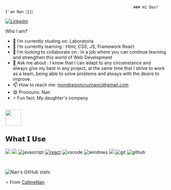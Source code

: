                                                             ### Hi Dev! I'am Nan 👩🏻‍💻
[![Linkedin](https://img.shields.io/badge/-LinkedIn-222222?style=flat-square&logo=Linkedin&logoColor=white&link=https://www.linkedin.com/in/01naveenv/)](https://www.linkedin.com/in/nanci-mondragon-cruz/)

Who I am?

- 🔭 I’m currently studing on: Laboratoria
- 🌱 I’m currently learning : Html, CSS, JS, Framework React
- 👯 I’m looking to collaborate on : In a job where you can continue learning and strengthen this world of Web Development
- 💬 Ask me about : I know that I can adapt to any circumstance and always give my best in any project, at the same time that I strive to work as a team, being able to solve problems and always with the desire to improve.
- 📫 How to reach me: mondragoncruznanci@gmail.com
- 😄 Pronouns: Nan
- ⚡ Fun fact: My daughter's company
### <img src="https://media.giphy.com/media/VgCDAzcKvsR6OM0uWg/giphy.gif" width="50">

## 𝗪𝗵𝗮𝘁 𝗜 𝗨𝘀𝗲
<p align="justify">
<img src = "https://img.shields.io/badge/-HTML5-E34F26?style=flat&logo=html5&logoColor=white"> <img src = "https://img.shields.io/badge/-CSS3-1572B6?style=flat&logo=css3&logoColor=white">
<img src="https://img.shields.io/badge/JS-f5f542.svg?style=for-the-badge&logo=javascript&logoColor=f5f542&labelColor=ffffff" alt="javascript">	
<a href="https://github.com/NanciMondragon/CDMX012-notes"><img src="https://img.shields.io/badge/react-61DAFB.svg?style=for-the-badge&logo=react&logoColor=61DAFB&labelColor=ffffff" alt="react"></a>
<img src="https://img.shields.io/badge/vscode-blue.svg?style=for-the-badge&logo=visual-studio-code&labelColor=ffffff&logoColor=blue" alt="vscode">
<img src="https://img.shields.io/badge/windows-3795fa.svg?style=for-the-badge&logo=windows&logoColor=3795fa&labelColor=ffffff" alt="windows">
<img src="https://img.shields.io/badge/-Firebase-FFA611?style=flat&logo=firebase&logoColor=FFFFFF">
<img src="https://img.shields.io/badge/git-F05032.svg?style=for-the-badge&logo=git&logoColor=F05032&labelColor=ffffff" alt="git"></a>
<img src="https://img.shields.io/badge/github-black.svg?style=for-the-badge&logo=github&logoColor=black&labelColor=ffffff" alt="github">
</p><br>

![Nan's GitHub stats](https://github-readme-stats.vercel.app/api?username=NanciMondragon&show_icons=true&theme=tokyonight)

⭐️ From [CallmeNan](https://github.com/NanciMondragon)
